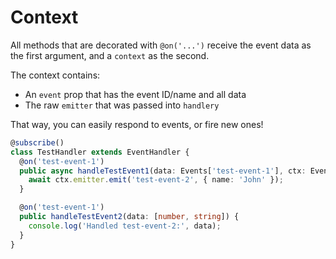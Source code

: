 # Context

All methods that are decorated with `@on('...')` receive the event data as the first argument, and a `context` as the second.

The context contains:

- An `event` prop that has the event ID/name and all data
- The raw `emitter` that was passed into `handlery`

That way, you can easily respond to events, or fire new ones!

```ts {5}
@subscribe()
class TestHandler extends EventHandler {
  @on('test-event-1')
  public async handleTestEvent1(data: Events['test-event-1'], ctx: EventHandlerContext<'test-event-2'>) {
    await ctx.emitter.emit('test-event-2', { name: 'John' });
  }

  @on('test-event-1')
  public handleTestEvent2(data: [number, string]) {
    console.log('Handled test-event-2:', data);
  }
}
```
